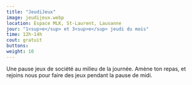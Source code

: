 ```yaml
---
title: "JeudiJeux"
image: jeudijeux.webp
location: Espace MLK, St-Laurent, Lausanne
jour: "1<sup>e</sup> et 3<sup>e</sup> jeudi du mois"
time: 12h-14h
cout: gratuit
buttons:
weight: 10
---
```


Une pause jeux de société au milieu de la journée. Amène ton repas, et rejoins nous pour faire des jeux pendant la pause de midi.